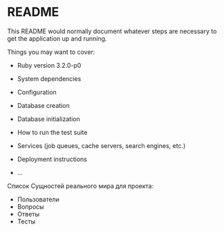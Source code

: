 # README

This README would normally document whatever steps are necessary to get the
application up and running.

Things you may want to cover:

* Ruby version 3.2.0-p0

* System dependencies

* Configuration

* Database creation

* Database initialization

* How to run the test suite

* Services (job queues, cache servers, search engines, etc.)

* Deployment instructions

* ...

Список Сущностей реального мира для проекта:
  - Пользователи
  - Вопросы
  - Ответы
  - Тесты